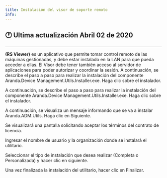 ```yaml
---
title: Instalación del visor de soporte remoto
info:
---
```

## 🕐 Ultima actualización Abril 02 de 2020
<hr>





**(RS Viewer)** es un aplicativo que permite tomar control remoto de las máquinas gestionadas, y debe estar instalado en la LAN para que pueda acceder a ellas. El Visor debe tener también acceso al servidor de aplicaciones para poder autorizar y coordinar la sesión. A continuación, se describe el paso a paso para realizar la instalación del componente Aranda.Device Management.Utils.Installer.exe. Haga clic sobre el instalador.

A continuación, se describe el paso a paso para realizar la instalación del componente Aranda.Device Management.Utils.Installer.exe. Haga clic sobre el instalador.


A continuación, se visualiza un mensaje informando que se va a instalar Aranda.ADM.Utils. Haga clic en Siguiente.


Se visualizará una pantalla solicitando aceptar los términos del contrato de licencia.


Ingresar el nombre de usuario y la organización donde se instalará el utilitario.


Seleccionar el tipo de instalación que desea realizar (Completa o Personalizada) y hacer clic en siguiente.


Una vez finalizada la instalación del utilitario, hacer clic en Finalizar.
